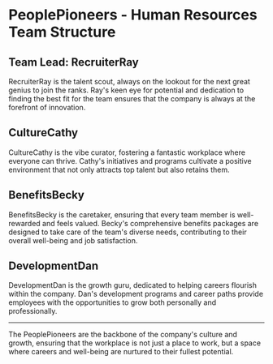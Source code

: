 # PeoplePioneers - Human Resources Team Structure

## Team Lead: RecruiterRay
RecruiterRay is the talent scout, always on the lookout for the next great genius to join the ranks. Ray's keen eye for potential and dedication to finding the best fit for the team ensures that the company is always at the forefront of innovation.

## CultureCathy
CultureCathy is the vibe curator, fostering a fantastic workplace where everyone can thrive. Cathy's initiatives and programs cultivate a positive environment that not only attracts top talent but also retains them.

## BenefitsBecky
BenefitsBecky is the caretaker, ensuring that every team member is well-rewarded and feels valued. Becky's comprehensive benefits packages are designed to take care of the team's diverse needs, contributing to their overall well-being and job satisfaction.

## DevelopmentDan
DevelopmentDan is the growth guru, dedicated to helping careers flourish within the company. Dan's development programs and career paths provide employees with the opportunities to grow both personally and professionally.

---

The PeoplePioneers are the backbone of the company's culture and growth, ensuring that the workplace is not just a place to work, but a space where careers and well-being are nurtured to their fullest potential.
